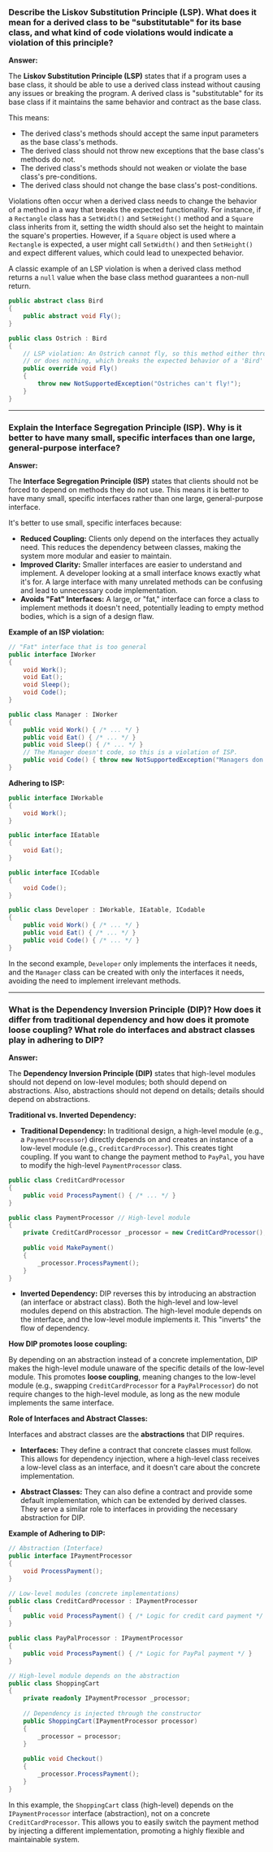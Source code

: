 ### Describe the Liskov Substitution Principle (LSP). What does it mean for a derived class to be "substitutable" for its base class, and what kind of code violations would indicate a violation of this principle?

**Answer:**

The **Liskov Substitution Principle (LSP)** states that if a program uses a base class, it should be able to use a derived class instead without causing any issues or breaking the program. A derived class is "substitutable" for its base class if it maintains the same behavior and contract as the base class.

This means:

  * The derived class's methods should accept the same input parameters as the base class's methods.
  * The derived class should not throw new exceptions that the base class's methods do not.
  * The derived class's methods should not weaken or violate the base class's pre-conditions.
  * The derived class should not change the base class's post-conditions.

Violations often occur when a derived class needs to change the behavior of a method in a way that breaks the expected functionality. For instance, if a `Rectangle` class has a `SetWidth()` and `SetHeight()` method and a `Square` class inherits from it, setting the width should also set the height to maintain the square's properties. However, if a `Square` object is used where a `Rectangle` is expected, a user might call `SetWidth()` and then `SetHeight()` and expect different values, which could lead to unexpected behavior.

A classic example of an LSP violation is when a derived class method returns a `null` value when the base class method guarantees a non-null return.

```csharp
public abstract class Bird
{
    public abstract void Fly();
}

public class Ostrich : Bird
{
    // LSP violation: An Ostrich cannot fly, so this method either throws an exception
    // or does nothing, which breaks the expected behavior of a 'Bird' that can fly.
    public override void Fly()
    {
        throw new NotSupportedException("Ostriches can't fly!");
    }
}
```

-----

### Explain the Interface Segregation Principle (ISP). Why is it better to have many small, specific interfaces than one large, general-purpose interface?

**Answer:**

The **Interface Segregation Principle (ISP)** states that clients should not be forced to depend on methods they do not use. This means it is better to have many small, specific interfaces rather than one large, general-purpose interface.

It's better to use small, specific interfaces because:

  * **Reduced Coupling:** Clients only depend on the interfaces they actually need. This reduces the dependency between classes, making the system more modular and easier to maintain.
  * **Improved Clarity:** Smaller interfaces are easier to understand and implement. A developer looking at a small interface knows exactly what it's for. A large interface with many unrelated methods can be confusing and lead to unnecessary code implementation.
  * **Avoids "Fat" Interfaces:** A large, or "fat," interface can force a class to implement methods it doesn't need, potentially leading to empty method bodies, which is a sign of a design flaw.

**Example of an ISP violation:**

```csharp
// "Fat" interface that is too general
public interface IWorker
{
    void Work();
    void Eat();
    void Sleep();
    void Code();
}

public class Manager : IWorker
{
    public void Work() { /* ... */ }
    public void Eat() { /* ... */ }
    public void Sleep() { /* ... */ }
    // The Manager doesn't code, so this is a violation of ISP.
    public void Code() { throw new NotSupportedException("Managers don't code."); }
}
```

**Adhering to ISP:**

```csharp
public interface IWorkable
{
    void Work();
}

public interface IEatable
{
    void Eat();
}

public interface ICodable
{
    void Code();
}

public class Developer : IWorkable, IEatable, ICodable
{
    public void Work() { /* ... */ }
    public void Eat() { /* ... */ }
    public void Code() { /* ... */ }
}
```

In the second example, `Developer` only implements the interfaces it needs, and the `Manager` class can be created with only the interfaces it needs, avoiding the need to implement irrelevant methods.

-----

### What is the Dependency Inversion Principle (DIP)? How does it differ from traditional dependency and how does it promote loose coupling? What role do interfaces and abstract classes play in adhering to DIP?

**Answer:**

The **Dependency Inversion Principle (DIP)** states that high-level modules should not depend on low-level modules; both should depend on abstractions. Also, abstractions should not depend on details; details should depend on abstractions.

**Traditional vs. Inverted Dependency:**

  * **Traditional Dependency:** In traditional design, a high-level module (e.g., a `PaymentProcessor`) directly depends on and creates an instance of a low-level module (e.g., `CreditCardProcessor`). This creates tight coupling. If you want to change the payment method to `PayPal`, you have to modify the high-level `PaymentProcessor` class.

<!-- end list -->

```csharp
public class CreditCardProcessor
{
    public void ProcessPayment() { /* ... */ }
}

public class PaymentProcessor // High-level module
{
    private CreditCardProcessor _processor = new CreditCardProcessor(); // Direct dependency
    
    public void MakePayment()
    {
        _processor.ProcessPayment();
    }
}
```

  * **Inverted Dependency:** DIP reverses this by introducing an abstraction (an interface or abstract class). Both the high-level and low-level modules depend on this abstraction. The high-level module depends on the interface, and the low-level module implements it. This "inverts" the flow of dependency.

**How DIP promotes loose coupling:**

By depending on an abstraction instead of a concrete implementation, DIP makes the high-level module unaware of the specific details of the low-level module. This promotes **loose coupling**, meaning changes to the low-level module (e.g., swapping `CreditCardProcessor` for a `PayPalProcessor`) do not require changes to the high-level module, as long as the new module implements the same interface.

**Role of Interfaces and Abstract Classes:**

Interfaces and abstract classes are the **abstractions** that DIP requires.

  * **Interfaces:** They define a contract that concrete classes must follow. This allows for dependency injection, where a high-level class receives a low-level class as an interface, and it doesn't care about the concrete implementation.

  * **Abstract Classes:** They can also define a contract and provide some default implementation, which can be extended by derived classes. They serve a similar role to interfaces in providing the necessary abstraction for DIP.

**Example of Adhering to DIP:**

```csharp
// Abstraction (Interface)
public interface IPaymentProcessor
{
    void ProcessPayment();
}

// Low-level modules (concrete implementations)
public class CreditCardProcessor : IPaymentProcessor
{
    public void ProcessPayment() { /* Logic for credit card payment */ }
}

public class PayPalProcessor : IPaymentProcessor
{
    public void ProcessPayment() { /* Logic for PayPal payment */ }
}

// High-level module depends on the abstraction
public class ShoppingCart
{
    private readonly IPaymentProcessor _processor;
    
    // Dependency is injected through the constructor
    public ShoppingCart(IPaymentProcessor processor)
    {
        _processor = processor;
    }
    
    public void Checkout()
    {
        _processor.ProcessPayment();
    }
}
```

In this example, the `ShoppingCart` class (high-level) depends on the `IPaymentProcessor` interface (abstraction), not on a concrete `CreditCardProcessor`. This allows you to easily switch the payment method by injecting a different implementation, promoting a highly flexible and maintainable system.